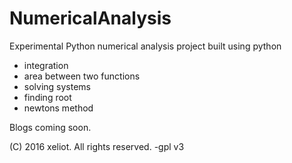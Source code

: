 # NumericalAnalysis
Experimental Python numerical analysis project built using python
- integration
- area between two functions
- solving systems
- finding root
- newtons method

Blogs coming soon.

(C) 2016 xeliot. All rights reserved.
-gpl v3
